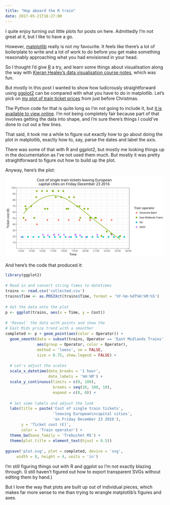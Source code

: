 ```yaml
---
title: "Hop aboard the R train"
date: 2017-05-21T16:27:00
---
```


I quite enjoy turning out little plots for posts on here. Admittedly I’m not great at it, but I like to have a go.

However, [matplotlib][] really is not my favourite. It feels like there’s a lot of boilerplate to write and a lot of work to do before you get make something reasonably approaching what you had envisioned in your head.

[matplotlib]: https://matplotlib.org

So I thought I’d give [R][] a try, and learn some things about visualisation along the way with [Kieran Healey’s data visualisation course notes][vissoc], which was fun.

[R]: https://www.r-project.org
[vissoc]: http://vissoc.co

But mostly in this post I wanted to show how ludicrously straightforward using [ggplot2][] can be compared with what you have to do in matplotlib. Let’s pick on [my plot of train ticket prices][trains-post] from just before Christmas.

[ggplot2]: http://ggplot2.tidyverse.org
[trains-post]: https://www.robjwells.com/2016/12/trains-home-and-away/

The Python code for that is quite long so I’m not going to include it, but [it is available to view online][trains-github]. I’m not being completely fair because part of that involves getting the data into shape, and I’m sure there’s things I could’ve done to cut out a few lines.

[trains-github]: https://github.com/robjwells/primaryunit/blob/master/posts/2016/12/2016-12-23-trains/plot_trains.py

That said, it took me a while to figure out exactly how to go about doing the plot in matplotlib, exactly how to, say, parse the dates and label the axis.

There was some of that with R and ggplot2, but mostly me looking things up in the documentation as I’ve not used them much. But mostly it was pretty straightforward to figure out how to build up the plot.

Anyway, here’s the plot:

<p class="full-width">
    <a href="/images/2017-05-21-r-trains.svg">
        <img alt="A chart showing single train fares for selected journeys in England, France, Germany and the Netherlands on Friday December 23. This plot was made with R and ggplot2 instead of matplotlib."
             src="/images/2017-05-21-r-trains.svg"
             class="no-border"
             width=720>
    </a>
</p>

And here’s the code that produced it:

```r
library(ggplot2)

# Read in and convert string times to datetimes
trains <- read.csv('collected.csv')
trains$Time <- as.POSIXct(trains$Time, format = '%Y-%m-%dT%H:%M:%S')

# Get the data onto the plot
p <- ggplot(trains, aes(x = Time, y = Cost))

# 'Reveal' the data with points and show the
# East Mids price trend with a smoother
completed <- p + geom_point(aes(color = Operator)) +
  geom_smooth(data = subset(trains, Operator == 'East Midlands Trains'),
              aes(group = Operator, color = Operator),
              method = 'loess', se = FALSE,
              size = 0.75, show.legend = FALSE) +

  # Let's adjust the scales
  scale_x_datetime(date_breaks = '1 hour',
                   date_labels = '%H:%M') +
  scale_y_continuous(limits = c(0, 100),
                     breaks = seq(10, 100, 10),
                     expand = c(0, 0)) +

  # Set some labels and adjust the look
  labs(title = paste('Cost of single train tickets',
                     'leaving European\ncapital cities',
                     'on Friday December 23 2016'),
       y = 'Ticket cost (€)',
       color = 'Train operator') +
  theme_bw(base_family = 'Trebuchet MS') +
  theme(plot.title = element_text(hjust = 0.5))

ggsave('plot.svg', plot = completed, device = 'svg',
     width = 8, height = 4, units = 'in')
```

I’m still figuring things out with R and ggplot so I’m not exactly blazing through. (I still haven’t figured out how to export transparent SVGs without editing them by hand.)

But I love the way that plots are built up out of individual pieces, which makes far more sense to me than trying to wrangle matplotlib’s figures and axes.
